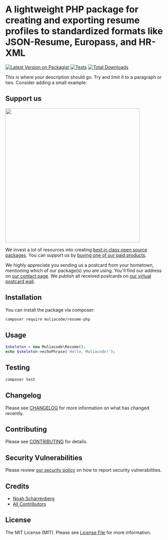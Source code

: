 # A lightweight PHP package for creating and exporting resume profiles to standardized formats like JSON-Resume, Europass, and HR-XML

[![Latest Version on Packagist](https://img.shields.io/packagist/v/muliacode/resume-php.svg?style=flat-square)](https://packagist.org/packages/muliacode/resume-php)
[![Tests](https://img.shields.io/github/actions/workflow/status/muliacode/resume-php/run-tests.yml?branch=main&label=tests&style=flat-square)](https://github.com/muliacode/resume-php/actions/workflows/run-tests.yml)
[![Total Downloads](https://img.shields.io/packagist/dt/muliacode/resume-php.svg?style=flat-square)](https://packagist.org/packages/muliacode/resume-php)

This is where your description should go. Try and limit it to a paragraph or two. Consider adding a small example.

## Support us

[<img src="https://github-ads.s3.eu-central-1.amazonaws.com/resume-php.jpg?t=1" width="419px" />](https://spatie.be/github-ad-click/resume-php)

We invest a lot of resources into creating [best in class open source packages](https://spatie.be/open-source). You can support us by [buying one of our paid products](https://spatie.be/open-source/support-us).

We highly appreciate you sending us a postcard from your hometown, mentioning which of our package(s) you are using. You'll find our address on [our contact page](https://spatie.be/about-us). We publish all received postcards on [our virtual postcard wall](https://spatie.be/open-source/postcards).

## Installation

You can install the package via composer:

```bash
composer require muliacode/resume-php
```

## Usage

```php
$skeleton = new Muliacode\Resume();
echo $skeleton->echoPhrase('Hello, Muliacode!');
```

## Testing

```bash
composer test
```

## Changelog

Please see [CHANGELOG](CHANGELOG.md) for more information on what has changed recently.

## Contributing

Please see [CONTRIBUTING](https://github.com/spatie/.github/blob/main/CONTRIBUTING.md) for details.

## Security Vulnerabilities

Please review [our security policy](../../security/policy) on how to report security vulnerabilities.

## Credits

- [Noah Scharrenberg](https://github.com/muliacode)
- [All Contributors](../../contributors)

## License

The MIT License (MIT). Please see [License File](LICENSE.md) for more information.
